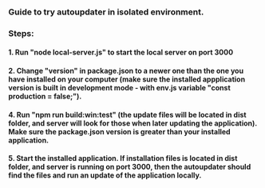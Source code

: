 ### Guide to try autoupdater in isolated environment.

### Steps:
#### 1. Run "node local-server.js" to start the local server on port 3000
#### 2. Change "version" in package.json to a newer one than the one you have installed on your computer (make sure the installed appplication version is built in development mode - with env.js variable "const production = false;").
#### 4. Run "npm run build:win:test" (the update files will be located in dist folder, and server will look for those when later updating the application). Make sure the package.json version is greater than your installed application.
#### 5. Start the installed application. If installation files is located in dist folder, and server is running on port 3000, then the autoupdater should find the files and run an update of the application locally.